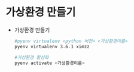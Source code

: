 # 가상환경 만들기

* 가상환경 만들기

  ```bash
  #pyenv virtualenv <python 버전> <가상환경이름>
  pyenv virtualenv 3.6.1 ximzz
  
  #가상환경 활성화
  pyenv activate <가상환경이름>
  
  ```


